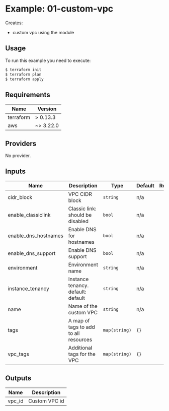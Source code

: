 
# Example: 01-custom-vpc  
Creates:
- custom vpc using the module

## Usage

To run this example you need to execute:

```bash
$ terraform init
$ terraform plan
$ terraform apply
```

## Requirements

| Name | Version |
|------|---------|
| terraform | > 0.13.3 |
| aws | ~> 3.22.0 |

## Providers

No provider.

## Inputs

| Name | Description | Type | Default | Required |
|------|-------------|------|---------|:--------:|
| cidr\_block | VPC CIDR block | `string` | n/a | yes |
| enable\_classiclink | Classic link: should be disabled | `bool` | n/a | yes |
| enable\_dns\_hostnames | Enable DNS for hostnames | `bool` | n/a | yes |
| enable\_dns\_support | Enable DNS support | `bool` | n/a | yes |
| environment | Environment name | `string` | n/a | yes |
| instance\_tenancy | Instance tenancy. default: default | `string` | n/a | yes |
| name | Name of the custom VPC | `string` | n/a | yes |
| tags | A map of tags to add to all resources | `map(string)` | `{}` | no |
| vpc\_tags | Additional tags for the VPC | `map(string)` | `{}` | no |

## Outputs

| Name | Description |
|------|-------------|
| vpc\_id | Custom VPC id |
